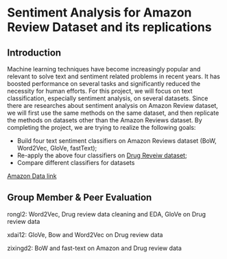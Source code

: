 # Sentiment Analysis for Amazon Review Dataset and its replications

## Introduction
Machine learning techniques have become increasingly popular and relevant to solve text and sentiment related problems in recent years. It has boosted performance on several tasks and significantly reduced the necessity for human efforts. For this project, we will focus on text classification, especially sentiment analysis, on several datasets. Since there are researches about sentiment analysis on Amazon Review dataset, we will first use the same methods on the same dataset, and then replicate the methods on datasets other than the Amazon Reviews dataset. By completing the project, we are trying to realize the following goals:
- Build four text sentiment classifiers on Amazon Reviews dataset (BoW, Word2Vec, GloVe, fastText);
- Re-apply the above four classifiers on [Drug Reveiw dataset](https://archive.ics.uci.edu/ml/datasets/Drug+Review+Dataset+%28Drugs.com%29);
- Compare different classifiers for datasets

[Amazon Data link](https://drive.google.com/drive/folders/14vWNcYX7ajd2YjPbf6Vi9cY35q3kq8ZE)

## Group Member & Peer Evaluation

rongl2: Word2Vec, Drug review data cleaning and EDA, GloVe on Drug review data

xdai12: GloVe, Bow and Word2Vec on Drug review data

zixingd2: BoW and fast-text on Amazon and Drug review data
